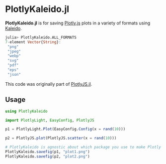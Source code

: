 # PlotlyKaleido.jl

**PlotlyKaleido.jl** is for saving [Plotly.js](https://plotly.com/javascript/) plots in a variety of formats using [Kaleido](https://github.com/plotly/Kaleido).

```julia
julia> PlotlyKaleido.ALL_FORMATS
7-element Vector{String}:
 "png"
 "jpeg"
 "webp"
 "svg"
 "pdf"
 "eps"
 "json"
```

This code was originally part of [PlotlyJS.jl](https://github.com/JuliaPlots/PlotlyJS.jl).




## Usage


```julia
using PlotlyKaleido

import PlotlyLight, EasyConfig, PlotlyJS

p1 = PlotlyLight.Plot(EasyConfig.Config(x = rand(10)))

p2 = PlotlyJS.plot(PlotlyJS.scatter(x = rand(10)))

# PlotlyKaleido is agnostic about which package you use to make Plotly plots!
PlotlyKaleido.savefig(p1, "plot1.png")
PlotlyKaleido.savefig(p2, "plot2.png")
```
